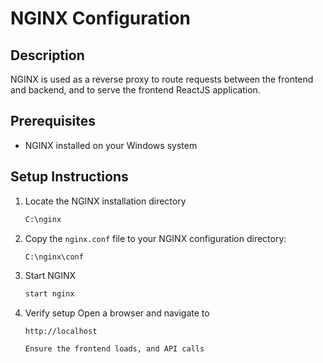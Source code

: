# NGINX Configuration

## Description
NGINX is used as a reverse proxy to route requests between the frontend and backend, and to serve the frontend ReactJS application.

## Prerequisites
- NGINX installed on your Windows system

## Setup Instructions
1. Locate the NGINX installation directory
    ```bash
    C:\nginx

2. Copy the `nginx.conf` file to your NGINX configuration directory:
   ```bash
   C:\nginx\conf

3. Start NGINX
    ```bash
   start nginx

4. Verify setup 
    Open a browser and navigate to 
    ```arduino
    http://localhost
    
    Ensure the frontend loads, and API calls